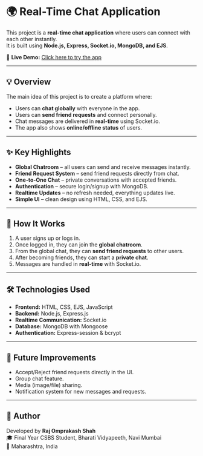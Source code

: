 # 🌍 Real-Time Chat Application

This project is a **real-time chat application** where users can connect with each other instantly.  
It is built using **Node.js, Express, Socket.io, MongoDB, and EJS**.  

🔗 **Live Demo:** [Click here to try the app](https://chatify-sr2n.onrender.com/auth/login)

---

## 💡 Overview  

The main idea of this project is to create a platform where:  

- Users can **chat globally** with everyone in the app.  
- Users can **send friend requests** and connect personally.  
- Chat messages are delivered in **real-time** using Socket.io.  
- The app also shows **online/offline status** of users.  

---

## ✨ Key Highlights  

- **Global Chatroom** – all users can send and receive messages instantly.  
- **Friend Request System** – send friend requests directly from chat.  
- **One-to-One Chat** – private conversations with accepted friends.  
- **Authentication** – secure login/signup with MongoDB.  
- **Realtime Updates** – no refresh needed, everything updates live.  
- **Simple UI** – clean design using HTML, CSS, and EJS.  

---

## 🚀 How It Works  

1. A user signs up or logs in.  
2. Once logged in, they can join the **global chatroom**.  
3. From the global chat, they can **send friend requests** to other users.  
4. After becoming friends, they can start a **private chat**.  
5. Messages are handled in **real-time** with Socket.io.  

---

## 🛠️ Technologies Used  

- **Frontend:** HTML, CSS, EJS, JavaScript  
- **Backend:** Node.js, Express.js  
- **Realtime Communication:** Socket.io  
- **Database:** MongoDB with Mongoose  
- **Authentication:** Express-session & bcrypt  

---

## 📌 Future Improvements  

- Accept/Reject friend requests directly in the UI.  
- Group chat feature.  
- Media (image/file) sharing.  
- Notification system for new messages and requests.  

---

## 🧠 Author  

Developed by **Raj Omprakash Shah**  
🎓 Final Year CSBS Student, Bharati Vidyapeeth, Navi Mumbai  
📍 Maharashtra, India  